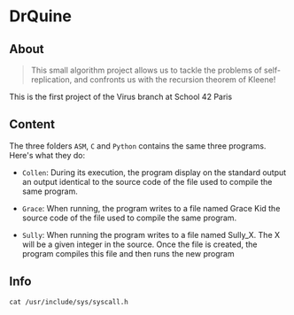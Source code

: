 # DrQuine

## About

> This small algorithm project allows us to tackle the problems of self-replication, and confronts us with the recursion theorem of Kleene!

This is the first project of the Virus branch at School 42 Paris

## Content

The three folders `ASM`, `C` and `Python` contains the same three programs. Here's what they do:

- `Collen`: During its execution, the program display on the standard output an output identical to the source code of the file used to compile the same program.

- `Grace`: When running, the program writes to a file named Grace Kid the source code of the file used to compile the same program.

- `Sully`: When running the program writes to a file named Sully_X. The X will be a given integer in the source. Once the file is created, the program compiles this file and then runs the new program

## Info

    cat /usr/include/sys/syscall.h
